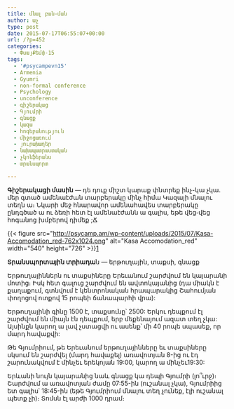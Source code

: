 ```yaml
---
title: մնալ բան֊ման
author: աչ
type: post
date: 2015-07-17T06:55:07+00:00
url: /?p=452
categories:
  - ՓսայՔեմփ֊15
tags:
  - '#psycampevn15'
  - Armenia
  - Gyumri
  - non-formal conference
  - Psychology
  - unconference
  - գիշերակաց
  - Գյումրի
  - գնացք
  - կազա
  - հոգեբանություն
  - միջոցառում
  - յուրախաղեր
  - նախապատրաստական
  - չկոնֆերանս
  - տրանսպորտ

---
```

**Գիշերակացի մասին** &#8212; դե դուք միշտ կարաք փնտրեք ինչ-կա չկա․ մեր գտած ամենաէժան տարբերակը մինչ հիմա Կազայի մնալու տեղն ա։ Նկարի մեջ հնարավոր ամենահավես տարբերակը ընդգծած ա ու ձեռի հետ էլ ամենաէժանն ա գալիս, եթե վեց֊վեց հոգանոց խմբերով դիմեք ;Ճ

{{< figure src="http://psycamp.am/wp-content/uploads/2015/07/Kasa-Accomodation_red-762x1024.png" alt="Kasa Accomodation_red" width="540" height="726" >}}[1]

**Տրանսպորտային տրիադա**ն &#8212; երթուղային, տաքսի, գնացք

Երթուղայիններն ու տաքսիները Երեւանում շարժվում են կայարանի մոտից։ Իսկ հետ գալուց շարժվում են ավտոկայանից (դա միակն է քաղաքում, գտնվում է կենտրոնական հրապարակից Շահումյան փողոցով ոտքով 15 րոպեի ճանապարհի վրա):

Երթուղայինի գինը 1500 է, տաքսունը՝ 2500: Երկու դեպքում էլ շարժվում են միայն էն դեպքում, երբ մեքենայում ազատ տեղ չկա: Այսինքն կարող ա լավ չստացվի ու ասենք՝ մի 40 րոպե սպասեք, որ մարդ հավաքվի:

<div class="text_exposed_show">
  <p>
    Թե Գյումրիում, թե Երեւանում երթուղայինները եւ տաքսիները սկսում են շարժվել (մարդ հավաքել) առավոտյան 8-ից ու էդ շարունակվում է մինչեւ երեկոյան 19:00, կարող ա մինչեւ19:30:
  </p>
  
  <p>
    Երևանի նույն կայարանից նաև գնացք կա դեպի Գյումրի (լո՞ւրջ)։ Շարժվում ա առավոտյան ժամը 07:55-ին (ուշանալ չկա), Գյումրիից ետ գալիս՝ 18:45-ին (եթե Գյումրիում մնալու տեղ չունեք, էլի ուշանալ պետք չի)։ Տոմսն էլ արժի 1000 դրամ։
  </p>
</div>

 [1]: http://psycamp.am/wp-content/uploads/2015/07/Kasa-Accomodation_red.png
